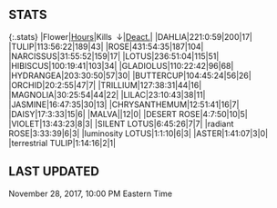 
## STATS

{:.stats}
|<span class="stat_header">Flower</span>|<span class="stat_header stat_hours"><a href="https://tankpit-flowers.github.io/stats">Hours</a></span>|<span class="stat_header stat_kills stat_sorted">Kills &nbsp;&darr;</span>|<span class="stat_header stat_deactivated"><a href="https://tankpit-flowers.github.io/stats-deact">Deact.</a></span>|
|<span class="red">DAHLIA</span><span class="awards-container"><span class="awards-sprite a0-3"></span><span class="awards-sprite a1-2"></span><span class="awards-sprite a3-2"></span><span class="awards-sprite a5-2"></span></span>|<span class="stat stat_hours">221:0:59</span>|<span class="stat stat_kills stat_sorted">200</span>|<span class="stat stat_deactivated">17</span>|
|<span class="red">TULIP</span><span class="awards-container"><span class="awards-sprite a0-3"></span><span class="awards-sprite a1-1"></span><span class="awards-sprite a2-1"></span><span class="awards-sprite a3-1"></span><span class="awards-sprite a5-1"></span><span class="awards-sprite a7-1"></span></span>|<span class="stat stat_hours">113:56:22</span>|<span class="stat stat_kills stat_sorted">189</span>|<span class="stat stat_deactivated">43</span>|
|<span class="red">ROSE</span><span class="awards-container"><span class="awards-sprite a0-3"></span><span class="awards-sprite a1-1"></span><span class="awards-sprite a2-3"></span><span class="awards-sprite a3-2"></span><span class="awards-sprite a4-3"></span><span class="awards-sprite a5-2"></span><span class="awards-sprite a7-1"></span><span class="awards-sprite a8-1"></span></span>|<span class="stat stat_hours">431:54:35</span>|<span class="stat stat_kills stat_sorted">187</span>|<span class="stat stat_deactivated">104</span>|
|<span class="red">NARCISSUS</span><span class="awards-container"><span class="awards-sprite a0-3"></span><span class="awards-sprite a1-1"></span><span class="awards-sprite a5-2"></span></span>|<span class="stat stat_hours">31:55:52</span>|<span class="stat stat_kills stat_sorted">159</span>|<span class="stat stat_deactivated">17</span>|
|<span class="red">LOTUS</span><span class="awards-container"><span class="awards-sprite a0-3"></span><span class="awards-sprite a1-1"></span><span class="awards-sprite a2-2"></span><span class="awards-sprite a3-2"></span><span class="awards-sprite a4-3"></span><span class="awards-sprite a5-2"></span></span>|<span class="stat stat_hours">236:51:04</span>|<span class="stat stat_kills stat_sorted">115</span>|<span class="stat stat_deactivated">51</span>|
|<span class="red">HIBISCUS</span><span class="awards-container"><span class="awards-sprite a0-3"></span><span class="awards-sprite a1-1"></span><span class="awards-sprite a2-1"></span><span class="awards-sprite a3-1"></span><span class="awards-sprite a5-1"></span></span>|<span class="stat stat_hours">100:19:41</span>|<span class="stat stat_kills stat_sorted">103</span>|<span class="stat stat_deactivated">34</span>|
|<span class="red">GLADIOLUS</span><span class="awards-container"><span class="awards-sprite a0-3"></span><span class="awards-sprite a2-2"></span><span class="awards-sprite a3-1"></span><span class="awards-sprite a5-3"></span></span>|<span class="stat stat_hours">110:22:42</span>|<span class="stat stat_kills stat_sorted">96</span>|<span class="stat stat_deactivated">68</span>|
|<span class="red">HYDRANGEA</span><span class="awards-container"><span class="awards-sprite a0-3"></span><span class="awards-sprite a2-1"></span><span class="awards-sprite a3-2"></span><span class="awards-sprite a4-3"></span><span class="awards-sprite a5-3"></span></span>|<span class="stat stat_hours">203:30:50</span>|<span class="stat stat_kills stat_sorted">57</span>|<span class="stat stat_deactivated">30</span>|
|<span class="red">BUTTERCUP</span><span class="awards-container"><span class="awards-sprite a0-3"></span><span class="awards-sprite a2-1"></span><span class="awards-sprite a3-1"></span><span class="awards-sprite a5-2"></span></span>|<span class="stat stat_hours">104:45:24</span>|<span class="stat stat_kills stat_sorted">56</span>|<span class="stat stat_deactivated">26</span>|
|<span class="red">ORCHID</span><span class="awards-container"><span class="awards-sprite a0-3"></span></span>|<span class="stat stat_hours">20:2:55</span>|<span class="stat stat_kills stat_sorted">47</span>|<span class="stat stat_deactivated">7</span>|
|<span class="red">TRILLIUM</span><span class="awards-container"><span class="awards-sprite a0-3"></span><span class="awards-sprite a3-1"></span><span class="awards-sprite a4-3"></span><span class="awards-sprite a5-2"></span><span class="awards-sprite a7-1"></span></span>|<span class="stat stat_hours">127:38:31</span>|<span class="stat stat_kills stat_sorted">44</span>|<span class="stat stat_deactivated">16</span>|
|<span class="red">MAGNOLIA</span><span class="awards-container"><span class="awards-sprite a0-3"></span><span class="awards-sprite a2-1"></span><span class="awards-sprite a5-2"></span></span>|<span class="stat stat_hours">30:25:54</span>|<span class="stat stat_kills stat_sorted">44</span>|<span class="stat stat_deactivated">22</span>|
|<span class="red">LILAC</span><span class="awards-container"><span class="awards-sprite a0-3"></span><span class="awards-sprite a5-2"></span></span>|<span class="stat stat_hours">23:10:43</span>|<span class="stat stat_kills stat_sorted">38</span>|<span class="stat stat_deactivated">11</span>|
|<span class="red">JASMINE</span><span class="awards-container"><span class="awards-sprite a0-3"></span><span class="awards-sprite a5-1"></span></span>|<span class="stat stat_hours">16:47:35</span>|<span class="stat stat_kills stat_sorted">30</span>|<span class="stat stat_deactivated">13</span>|
|<span class="red">CHRYSANTHEMUM</span><span class="awards-container"><span class="awards-sprite a0-3"></span><span class="awards-sprite a1-1"></span><span class="awards-sprite a5-3"></span><span class="awards-sprite a7-1"></span></span>|<span class="stat stat_hours">12:51:41</span>|<span class="stat stat_kills stat_sorted">16</span>|<span class="stat stat_deactivated">7</span>|
|<span class="red">DAISY</span><span class="awards-container"><span class="awards-sprite a0-3"></span><span class="awards-sprite a5-2"></span></span>|<span class="stat stat_hours">17:3:33</span>|<span class="stat stat_kills stat_sorted">15</span>|<span class="stat stat_deactivated">6</span>|
|<span class="red">MALVA</span><span class="awards-container"><span class="awards-sprite a0-3"></span></span>|<span class="stat stat_hours"></span>|<span class="stat stat_kills stat_sorted">12</span>|<span class="stat stat_deactivated">0</span>|
|<span class="orange">DESERT ROSE</span><span class="awards-container"><span class="awards-sprite a0-3"></span><span class="awards-sprite a5-3"></span></span>|<span class="stat stat_hours">4:7:50</span>|<span class="stat stat_kills stat_sorted">10</span>|<span class="stat stat_deactivated">5</span>|
|<span class="red">VIOLET</span><span class="awards-container"><span class="awards-sprite a0-3"></span><span class="awards-sprite a5-2"></span></span>|<span class="stat stat_hours">13:43:23</span>|<span class="stat stat_kills stat_sorted">8</span>|<span class="stat stat_deactivated">3</span>|
|<span class="orange">SILENT LOTUS</span><span class="awards-container"><span class="awards-sprite a0-3"></span><span class="awards-sprite a5-2"></span></span>|<span class="stat stat_hours">6:45:26</span>|<span class="stat stat_kills stat_sorted">7</span>|<span class="stat stat_deactivated">7</span>|
|<span class="purple">radiant ROSE</span><span class="awards-container"><span class="awards-sprite a0-3"></span><span class="awards-sprite a5-2"></span></span>|<span class="stat stat_hours">3:33:39</span>|<span class="stat stat_kills stat_sorted">6</span>|<span class="stat stat_deactivated">3</span>|
|<span class="purple">luminosity LOTUS</span><span class="awards-container"><span class="awards-sprite a5-1"></span></span>|<span class="stat stat_hours">1:1:10</span>|<span class="stat stat_kills stat_sorted">6</span>|<span class="stat stat_deactivated">3</span>|
|<span class="red">ASTER</span><span class="awards-container"><span class="awards-sprite a0-1"></span><span class="awards-sprite a5-1"></span></span>|<span class="stat stat_hours">1:41:07</span>|<span class="stat stat_kills stat_sorted">3</span>|<span class="stat stat_deactivated">0</span>|
|<span class="purple">terrestrial TULIP</span><span class="awards-container"><span class="awards-sprite a0-1"></span><span class="awards-sprite a5-3"></span></span>|<span class="stat stat_hours">1:14:16</span>|<span class="stat stat_kills stat_sorted">2</span>|<span class="stat stat_deactivated">1</span>|

## LAST UPDATED

<span class="last_updated">November 28, 2017, 10:00 PM Eastern Time</span>